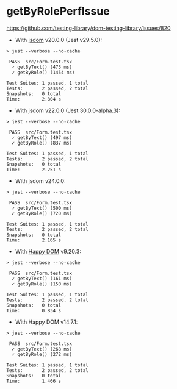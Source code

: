 # getByRolePerfIssue

https://github.com/testing-library/dom-testing-library/issues/820

- With [jsdom](https://github.com/jsdom/jsdom) v20.0.0 (Jest v29.5.0):

```
> jest --verbose --no-cache

 PASS  src/Form.test.tsx
  ✓ getByText() (473 ms)
  ✓ getByRole() (1454 ms)

Test Suites: 1 passed, 1 total
Tests:       2 passed, 2 total
Snapshots:   0 total
Time:        2.804 s
```

- With jsdom v22.0.0 (Jest 30.0.0-alpha.3):

```
> jest --verbose --no-cache

 PASS  src/Form.test.tsx
  ✓ getByText() (497 ms)
  ✓ getByRole() (837 ms)

Test Suites: 1 passed, 1 total
Tests:       2 passed, 2 total
Snapshots:   0 total
Time:        2.251 s
```

- With jsdom v24.0.0:

```
> jest --verbose --no-cache

 PASS  src/Form.test.tsx
  ✓ getByText() (500 ms)
  ✓ getByRole() (720 ms)

Test Suites: 1 passed, 1 total
Tests:       2 passed, 2 total
Snapshots:   0 total
Time:        2.165 s
```

- With [Happy DOM](https://github.com/capricorn86/happy-dom) v9.20.3:

```
> jest --verbose --no-cache

 PASS  src/Form.test.tsx
  ✓ getByText() (161 ms)
  ✓ getByRole() (150 ms)

Test Suites: 1 passed, 1 total
Tests:       2 passed, 2 total
Snapshots:   0 total
Time:        0.834 s
```

- With Happy DOM v14.7.1:

```
> jest --verbose --no-cache

 PASS  src/Form.test.tsx
  ✓ getByText() (268 ms)
  ✓ getByRole() (272 ms)

Test Suites: 1 passed, 1 total
Tests:       2 passed, 2 total
Snapshots:   0 total
Time:        1.466 s
```
